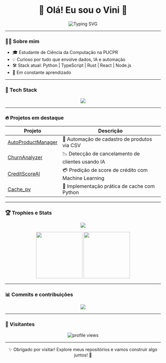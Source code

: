 <h1 align="center">🚀 Olá! Eu sou o Vini 👋</h1>

<p align="center">
  <img src="https://readme-typing-svg.herokuapp.com?font=Fira+Code&size=24&pause=1000&color=1BE7FF&center=true&vCenter=true&width=435&lines=Construindo+meu+github+.+.+." alt="Typing SVG" />
</p>

---

### 👨‍💻 Sobre mim

- 🎓 Estudante de Ciência da Computação na PUCPR  
- 💡 Curioso por tudo que envolve dados, IA e automação  
- 🛠️ Stack atual: Python | TypeScript | Rust | React | Node.js  
- 🧠 Em constante aprendizado

---

### 🧰 Tech Stack

<p align="center">
  <img src="https://skillicons.dev/icons?i=python,c,java,rust,react,nodejs,mysql,html,css,js,typescript,bash" />
</p>

---

### 🔥 Projetos em destaque

| Projeto | Descrição |
|--------|-----------|
| [AutoProductManager](https://github.com/Vini-y/AutoProductManager) | 🛒 Automação de cadastro de produtos via CSV |
| [ChurnAnalyzer](https://github.com/Vini-y/ChurnAnalyzer) | 📉 Detecção de cancelamento de clientes usando IA |
| [CreditScoreAI](https://github.com/Vini-y/CreditScoreAI) | 💳 Predição de score de crédito com Machine Learning |
| [Cache_py](https://github.com/Vini-y/Cache_py) | 🧪 Implementação prática de cache com Python |

---

### 🏆 Trophies e Stats

<p align="center">
  <img src="https://github-profile-trophy.vercel.app/?username=Vini-y&theme=onedark&row=1" />
</p>

<p align="center">
  <img src="https://github-readme-stats.vercel.app/api?username=Vini-y&show_icons=true&theme=radical" height="150px"/>
  <img src="https://github-readme-stats.vercel.app/api/top-langs/?username=Vini-y&layout=compact&theme=radical" height="150px"/>
</p>

---

### 📊 Commits e contribuições

<p align="center">
  <img src="https://streak-stats.demolab.com/?user=Vini-y&theme=tokyonight&hide_border=true" />
</p>

---

### 👀 Visitantes

<p align="center">
  <img src="https://komarev.com/ghpvc/?username=Vini-y&style=flat-square&color=blue" alt="profile views"/>
</p>

---

<p align="center">✨ Obrigado por visitar! Explore meus repositórios e vamos construir algo juntos! 🚀</p>
